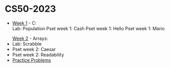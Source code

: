 # CS50-2023

<ul>
  <li><a href="https://github.com/sarahmayarchibald/CS50-2023/tree/main/week-1">Week 1</a> - C: </li>
  Lab: Population
  Pset week 1: Cash
  Pset week 1: Hello
  Pset week 1: Mario
</ul>

<ul>
  <a href="https://github.com/sarahmayarchibald/CS50-2023/tree/main/week-2">Week 2</a> - Arrays:
  <li>Lab: Scrabble</li>
  <li>Pset week 2: Caesar</li>
  <li>Pset week 2: Readability</li>
  <li><a href="https://github.com/sarahmayarchibald/CS50-2023/tree/main/week-2/Practice%20Problems-Optional">Practice Problems</a></li>
</ul>

